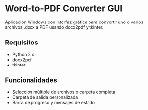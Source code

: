 # Word-to-PDF Converter GUI

Aplicación Windows con interfaz gráfica para convertir uno o varios archivos .docx a PDF usando docx2pdf y tkinter.

## Requisitos
- Python 3.x  
- docx2pdf
- tkinter 

## Funcionalidades
- Selección múltiple de archivos o carpeta completa  
- Carpeta de salida personalizada  
- Barra de progreso y mensajes de estado
